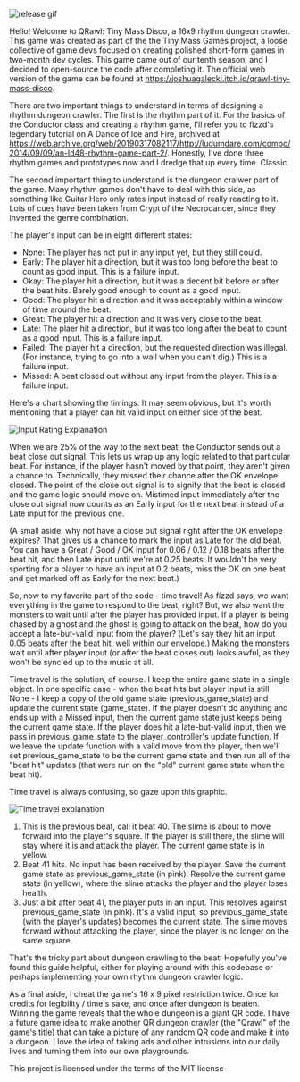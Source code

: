 ![release gif](https://github.com/user-attachments/assets/71592007-b9d1-43e0-ac41-d55bec9040b0)

Hello! Welcome to QRawl: Tiny Mass Disco, a 16x9 rhythm dungeon crawler. This game was created as part of the the Tiny Mass Games project, a loose collective of game devs focused on creating polished short-form games in two-month dev cycles. This game came out of our tenth season, and I decided to open-source the code after completing it. The official web version of the game can be found at https://joshuagalecki.itch.io/qrawl-tiny-mass-disco.

There are two important things to understand in terms of designing a rhythm dungeon crawler. The first is the rhythm part of it. For the basics of the Conductor class and creating a rhythm game, I'll refer you to fizzd's legendary tutorial on A Dance of Ice and Fire, archived at https://web.archive.org/web/20190317082117/http://ludumdare.com/compo/2014/09/09/an-ld48-rhythm-game-part-2/. Honestly, I've done three rhythm games and prototypes now and I dredge that up every time. Classic. 

The second important thing to understand is the dungeon cralwer part of the game. Many rhythm games don't have to deal with this side, as something like Guitar Hero only rates input instead of really reacting to it. Lots of cues have been taken from Crypt of the Necrodancer, since they invented the genre combination.

The player's input can be in eight different states:

- None: The player has not put in any input yet, but they still could.
- Early: The player hit a direction, but it was too long before the beat to count as good input. This is a failure input.
- Okay: The player hit a direction, but it was a decent bit before or after the beat hits. Barely good enough to count as a good input.
- Good: The player hit a direction and it was acceptably within a window of time around the beat.
- Great: The player hit a direction and it was very close to the beat.
- Late: The plaer hit a direction, but it was too long after the beat to count as a good input. This is a failure input.
- Failed: The player hit a direction, but the requested direction was illegal. (For instance, trying to go into a wall when you can't dig.) This is a failure input.
- Missed: A beat closed out without any input from the player. This is a failure input.

Here's a chart showing the timings. It may seem obvious, but it's worth mentioning that a player can hit valid input on either side of the beat.

![Input Rating Explanation](https://github.com/user-attachments/assets/de90ebd7-f345-4d3d-ae29-fbb4bd117ccc)

When we are 25% of the way to the next beat, the Conductor sends out a beat close out signal. This lets us wrap up any logic related to that particular beat. For instance, if the player hasn't moved by that point, they aren't given a chance to. Technically, they missed their chance after the OK envelope closed. The point of the close out signal is to signify that the beat is closed and the game logic should move on. Mistimed input immediately after the close out signal now counts as an Early input for the next beat instead of a Late input for the previous one.

(A small aside: why not have a close out signal right after the OK envelope expires? That gives us a chance to mark the input as Late for the old beat. You can have a Great / Good / OK input for 0.06 / 0.12 / 0.18 beats after the beat hit, and then Late input until we're at 0.25 beats. It wouldn't be very sporting for a player to have an input at 0.2 beats, miss the OK on one beat and get marked off as Early for the next beat.)

So, now to my favorite part of the code - time travel! As fizzd says, we want everything in the game to respond to the beat, right? But, we also want the monsters to wait until after the player has provided input. If a player is being chased by a ghost and the ghost is going to attack on the beat, how do you accept a late-but-valid input from the player? (Let's say they hit an input 0.05 beats after the beat hit, well within our envelope.) Making the monsters wait until after player input (or after the beat closes out) looks awful, as they won't be sync'ed up to the music at all.

Time travel is the solution, of course. I keep the entire game state in a single object. In one specific case - when the beat hits but player input is still None - I keep a copy of the old game state (previous_game_state) and update the current state (game_state). If the player doesn't do anything and ends up with a Missed input, then the current game state just keeps being the current game state. If the player does hit a late-but-valid input, then we pass in previous_game_state to the player_controller's update function. If we leave the update function with a valid move from the player, then we'll set previous_game_state to be the current game state and then run all of the "beat hit" updates (that were run on the "old" current game state when the beat hit). 

Time travel is always confusing, so gaze upon this graphic.

![Time travel explanation](https://github.com/user-attachments/assets/9ed19717-345f-4e9f-b7bb-e67745a90d4c)

1) This is the previous beat, call it beat 40. The slime is about to move forward into the player's square. If the player is still there, the slime will stay where it is and attack the player. The current game state is in yellow.
2) Beat 41 hits. No input has been received by the player. Save the current game state as previous_game_state (in pink). Resolve the current game state (in yellow), where the slime attacks the player and the player loses health.
3) Just a bit after beat 41, the player puts in an input. This resolves against previous_game_state (in pink). It's a valid input, so previous_game_state (with the player's updates) becomes the current state. The slime moves forward without attacking the player, since the player is no longer on the same square.

That's the tricky part about dungeon crawling to the beat! Hopefully you've found this guide helpful, either for playing around with this codebase or perhaps implementing your own rhythm dungeon crawler logic.



As a final aside, I cheat the game's 16 x 9 pixel restriction twice. Once for credits for legibility / time's sake, and once after dungeon is beaten. Winning the game reveals that the whole dungeon is a giant QR code. I have a future game idea to make another QR dungeon crawler (the "Qrawl" of the game's title) that can take a picture of any random QR code and make it into a dungeon. I love the idea of taking ads and other intrusions into our daily lives and turning them into our own playgrounds.

This project is licensed under the terms of the MIT license
